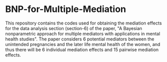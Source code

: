 # BNP-for-Multiple-Mediation
This repository contains the codes used for obtaining the mediation effects for the data analysis section (section-6) of the paper, "A Bayesian nonparametric approach for multiple mediators with applications in mental health studies". The paper considers 6 potential mediators between the unintended pregnancies and the later life mental health of the women, and thus there will be 6 individual mediation effects and 15 pairwise mediation effects. 
